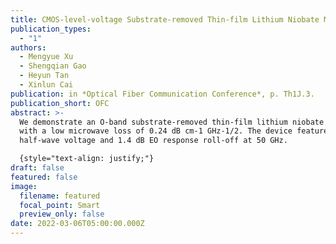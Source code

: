 ```yaml
---
title: CMOS-level-voltage Substrate-removed Thin-film Lithium Niobate Modulator
publication_types:
  - "1"
authors:
  - Mengyue Xu
  - Shengqian Gao
  - Heyun Tan
  - Xinlun Cai
publication: in *Optical Fiber Communication Conference*, p. Th1J.3.
publication_short: OFC
abstract: >-
  We demonstrate an O-band substrate-removed thin-film lithium niobate modulator
  with a low microwave loss of 0.24 dB cm-1 GHz-1/2. The device features a 1-V
  half-wave voltage and 1.4 dB EO response roll-off at 50 GHz.

  {style="text-align: justify;"}
draft: false
featured: false
image:
  filename: featured
  focal_point: Smart
  preview_only: false
date: 2022-03-06T05:00:00.000Z
---
```

